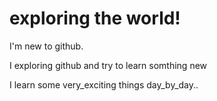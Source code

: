 # exploring the world!
<p>I'm new to github.</p>
<p>I exploring github and try to learn somthing new</p>
I learn some very_exciting things day_by_day..

